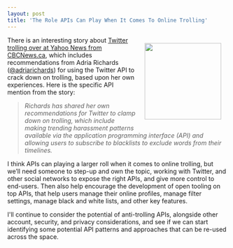 ```yaml
---
layout: post
title: 'The Role APIs Can Play When It Comes To Online Trolling'
---
```

<p><img style="padding: 15px;" src="https://s3.amazonaws.com/kinlane-productions/bw-icons/bw-mean.png" alt="" width="175" align="right" /></p>
<p>There is an interesting story about <a href="https://ca.news.yahoo.com/twitter-trolling-victims-mercy-daunting-100000942.html">Twitter trolling over at Yahoo News from CBCNews.ca</a>, which includes recommendations from Adria Richards (<a href="https://twitter.com/adriarichards">@adriarichards</a>) for using the Twitter API to crack down on trolling, based upon her own experiences. Here is the specific API mention from the story:</p>
<blockquote><em>Richards has shared her own recommendations for Twitter to clamp down on trolling, which include making trending harassment patterns available via the application programming interface (API) and allowing users to subscribe to blacklists to exclude words from their timelines.</em></blockquote>
<p>I think APIs can playing a larger roll when it comes to online trolling, but we&rsquo;ll need someone to step-up and own the topic, working with Twitter, and other social networks to expose the right APIs, and give more control to end-users. Then also help encourage the development of open tooling on top APIs, that help users manage their online profiles, manage filter settings, manage black and white lists, and other key features.</p>
<p>I'll continue to consider the potential of anti-trolling APIs, alongside other account, security, and privacy considerations, and see if we can start identifying some potential API patterns and approaches that can be re-used across the space.</p>